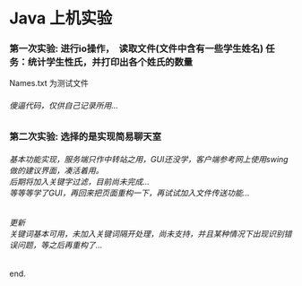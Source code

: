 # Java 上机实验

### 第一次实验: 进行io操作，　读取文件(文件中含有一些学生姓名)              任务：统计学生性氏，并打印出各个姓氏的数量

Names.txt 为测试文件

###### 傻逼代码，仅供自己记录所用...


### 第二次实验: 选择的是实现简易聊天室

###### 基本功能实现，服务端只作中转站之用，GUI还没学，客户端参考网上使用swing做的建议界面，凑活着用。  <br>  后期将加入关键字过滤，目前尚未完成...　　　<br>  等等等学了GUI，再回来把页面重构一下，再试试加入文件传送功能...

###### 更新  <br>  关键词基本可用，未加入关键词隔开处理，尚未支持，并且某种情况下出现识别错误问题，等之后再重构了...  <br>  
end.
